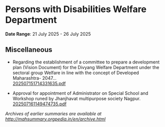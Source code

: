 # Persons with Disabilities Welfare Department

**Date Range**: 21 July 2025 - 26 July 2025


## Miscellaneous
- Regarding the establishment of a committee to prepare a development plan (Vision Document) for the Divyang Welfare Department under the sectoral group Welfare in line with the concept of Developed Maharashtra- 2047...\
  [202507151714331635.pdf](https://gr.maharashtra.gov.in/Site/Upload/Government%20Resolutions/English/202507151714331635.pdf)

- Approval for appointment of Administrator on Special School and Workshop runed by Jhanjhavat multipurpose society Nagpur.\
  [202507161149474735.pdf](https://gr.maharashtra.gov.in/Site/Upload/Government%20Resolutions/English/202507161149474735.pdf)


*Archives of earlier summaries are available at http://mahsummary.orgpedia.in/en/archive.html*